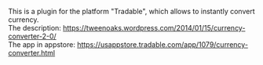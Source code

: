This is a plugin for the platform "Tradable", which allows to instantly convert currency. <br>
The description: https://tweenoaks.wordpress.com/2014/01/15/currency-converter-2-0/ <br>
The app in appstore: https://usappstore.tradable.com/app/1079/currency-converter.html

